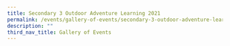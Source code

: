 ```yaml
---
title: Secondary 3 Outdoor Adventure Learning 2021
permalink: /events/gallery-of-events/secondary-3-outdoor-adventure-learning-2021/
description: ""
third_nav_title: Gallery of Events
---
```

